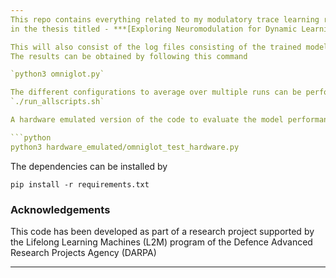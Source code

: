 ```yaml
---
This repo contains everything related to my modulatory trace learning rule introduced 
in the thesis titled - ***[Exploring Neuromodulation for Dynamic Learning](https://scholarworks.rit.edu/theses/10156/)***

This will also consist of the log files consisting of the trained model weights being used.
The results can be obtained by following this command

`python3 omniglot.py`

The different configurations to average over multiple runs can be performaed by running 
`./run_allscripts.sh`

A hardware emulated version of the code to evaluate the model performance on variable fixed point precision can be tested by running the following commnad

```python
python3 hardware_emulated/omniglot_test_hardware.py
```

The dependencies can be installed by 

`pip install -r requirements.txt`

### Acknowledgements

This code has been developed as part of a research project supported by the Lifelong Learning Machines (L2M) program of the Defence Advanced Research Projects Agency (DARPA)

---
```


